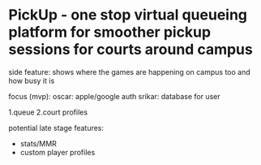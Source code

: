 # PickUp - one stop virtual queueing platform for smoother pickup sessions for courts around campus
side feature: shows where the games are happening on campus too and how busy it is

focus (mvp):
  oscar: apple/google auth 
  srikar: database for user 

  1.queue
  2.court profiles
  
potential late stage features:
  - stats/MMR
  - custom player profiles
